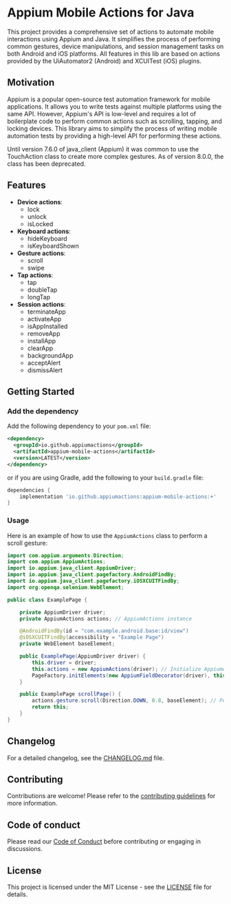 # Appium Mobile Actions for Java

This project provides a comprehensive set of actions to automate mobile interactions using Appium and Java. It simplifies the process of performing common gestures, device manipulations, and session management tasks on both Android and iOS platforms.
All features in this lib are based on actions provided by the UiAutomator2 (Android) and XCUITest (iOS) plugins.

## Motivation

Appium is a popular open-source test automation framework for mobile applications. It allows you to write tests against multiple platforms using the same API. However, Appium's API is low-level and requires a lot of boilerplate code to perform common actions such as scrolling, tapping, and locking devices. This library aims to simplify the process of writing mobile automation tests by providing a high-level API for performing these actions.

Until version 7.6.0 of java_client (Appium) it was common to use the TouchAction class to create more complex gestures. As of version 8.0.0, the class has been deprecated.

## Features

- **Device actions**: 
    - lock
    - unlock
    - isLocked
- **Keyboard actions**:
    - hideKeyboard
    - isKeyboardShown
- **Gesture actions**:
    - scroll
    - swipe
- **Tap actions**:
    - tap
    - doubleTap
    - longTap
- **Session actions**:
    - terminateApp
    - activateApp
    - isAppInstalled
    - removeApp
    - installApp
    - clearApp
    - backgroundApp
    - acceptAlert
    - dismissAlert

## Getting Started

### Add the dependency

Add the following dependency to your `pom.xml` file:

```xml
<dependency>
  <groupId>io.github.appiumactions</groupId>
  <artifactId>appium-mobile-actions</artifactId>
  <version>LATEST</version>
</dependency>
```

or if you are using Gradle, add the following to your `build.gradle` file:

```gradle
dependencies {
    implementation 'io.github.appiumactions:appium-mobile-actions:+'
}
```

### Usage

Here is an example of how to use the `AppiumActions` class to perform a scroll gesture:

```java
import com.appium.arguments.Direction;
import com.appium.AppiumActions;
import io.appium.java_client.AppiumDriver;
import io.appium.java_client.pagefactory.AndroidFindBy;
import io.appium.java_client.pagefactory.iOSXCUITFindBy;
import org.openqa.selenium.WebElement;

public class ExamplePage {

    private AppiumDriver driver;
    private AppiumActions actions; // AppiumActions instance

    @AndroidFindBy(id = "com.example.android.base:id/view")
    @iOSXCUITFindBy(accessibility = "Example Page")
    private WebElement baseElement;

    public ExamplePage(AppiumDriver driver) {
        this.driver = driver;
        this.actions = new AppiumActions(driver); // Initialize AppiumActions
        PageFactory.initElements(new AppiumFieldDecorator(driver), this);
    }

    public ExamplePage scrollPage() {
        actions.gesture.scroll(Direction.DOWN, 0.8, baseElement); // Perform a scroll gesture
        return this;
    }
}
```
## Changelog

For a detailed changelog, see the [CHANGELOG.md](CHANGELOG.md) file.

## Contributing

Contributions are welcome! Please refer to the [contributing guidelines](CONTRIBUTING.md) for more information.

## Code of conduct

Please read our [Code of Conduct](CODE_OF_CONDUCT.md) before contributing or engaging in discussions.

## License

This project is licensed under the MIT License - see the [LICENSE](LICENSE) file for details.
